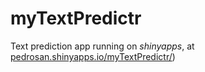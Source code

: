 # myTextPredictr

Text prediction app running on _shinyapps_, at [pedrosan.shinyapps.io/myTextPredictr/](https://pedrosan.shinyapps.io/myTextPredictr/))

